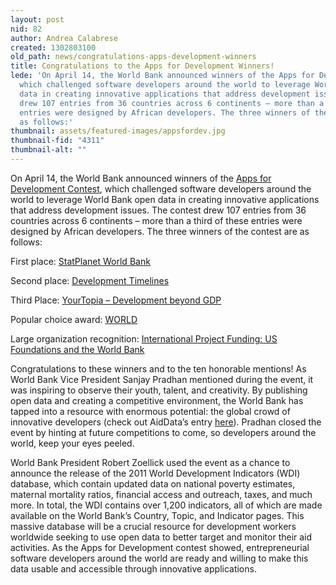 ```yaml
---
layout: post
nid: 82
author: Andrea Calabrese
created: 1302803100
old_path: news/congratulations-apps-development-winners
title: Congratulations to the Apps for Development Winners!
lede: 'On April 14, the World Bank announced winners of the Apps for Development Contest,
  which challenged software developers around the world to leverage World Bank open
  data in creating innovative applications that address development issues. The contest
  drew 107 entries from 36 countries across 6 continents – more than a third of these
  entries were designed by African developers. The three winners of the contest are
  as follows:'
thumbnail: assets/featured-images/appsfordev.jpg
thumbnail-fid: "4311"
thumbnail-alt: ""
---
```


On April 14, the World Bank announced winners of the [Apps for Development Contest](http://appsfordevelopment.challengepost.com/), which challenged software developers around the world to leverage World Bank open data in creating innovative applications that address development issues. The contest drew 107 entries from 36 countries across 6 continents – more than a third of these entries were designed by African developers. The three winners of the contest are as follows:

First place: [StatPlanet World Bank](http://bit.ly/hSpiXP)

Second place: [Development Timelines](http://bit.ly/h0yjmM)

Third Place: [YourTopia – Development beyond GDP](http://bit.ly/hoIixZ)

Popular choice award: [WORLD](http://bit.ly/hpQb2B)

Large organization recognition: [International Project Funding: US Foundations and the World Bank](http://bit.ly/dTdB7l)

Congratulations to these winners and to the ten honorable mentions! As World Bank Vice President Sanjay Pradhan mentioned during the event, it was inspiring to observe their youth, talent, and creativity. By publishing open data and creating a competitive environment, the World Bank has tapped into a resource with enormous potential: the global crowd of innovative developers (check out AidData’s entry [here](http://appsfordevelopment.challengepost.com/submissions/1412-development-loop)). Pradhan closed the event by hinting at future competitions to come, so developers around the world, keep your eyes peeled.

World Bank President Robert Zoellick used the event as a chance to announce the release of the 2011 World Development Indicators (WDI) database, which contain updated data on national poverty estimates, maternal mortality ratios, financial access and outreach, taxes, and much more. In total, the WDI contains over 1,200 indicators, all of which are made available on the World Bank’s Country, Topic, and Indicator pages. This massive database will be a crucial resource for development workers worldwide seeking to use open data to better target and monitor their aid activities. As the Apps for Development contest showed, entrepreneurial software developers around the world are ready and willing to make this data usable and accessible through innovative applications.

